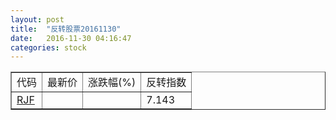 ```yaml
---
layout: post
title:  "反转股票20161130"
date:   2016-11-30 04:16:47
categories: stock
---
```


<script type="text/javascript">
var stockList = []
stockList.push('gb_rjf');
</script>

<table border="1">
 <tr>
 <td>代码</td>
  <td>最新价</td>
  <td>涨跌幅(%)</td>
 <td>反转指数</td>
</tr>
  <tr id="rjf"><td><a href="http://stock.finance.sina.com.cn/usstock/quotes/RJF.html" target="_blank">RJF</a></td><td></td><td></td><td>7.143</td></tr>
</table>
